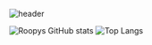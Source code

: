 ![header](https://capsule-render.vercel.app/api?type=waving&color=FFC0CB&height=300&section=header&text=Roopy%20Github&fontSize=90)

![Roopys GitHub stats](https://github-readme-stats.vercel.app/api?username=21929457&show_icons=true&theme=radical)
![Top Langs](https://github-readme-stats.vercel.app/api/top-langs/?username=21929457&layout=compact)
